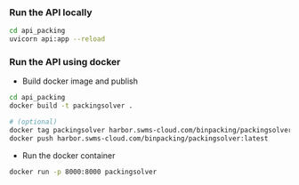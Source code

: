 ### Run the API locally

```bash
cd api_packing
uvicorn api:app --reload
```

### Run the API using docker

- Build docker image and publish

```bash
cd api_packing
docker build -t packingsolver .

# (optional)
docker tag packingsolver harbor.swms-cloud.com/binpacking/packingsolver:latest
docker push harbor.swms-cloud.com/binpacking/packingsolver:latest
```

- Run the docker container

```bash
docker run -p 8000:8000 packingsolver
```
